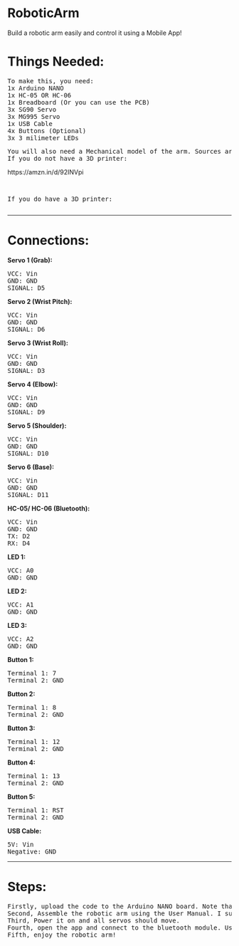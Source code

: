 # RoboticArm

Build a robotic arm easily and control it using a Mobile App!

# Things Needed:

<pre>To make this, you need:
1x Arduino NANO
1x HC-05 OR HC-06
1x Breadboard (Or you can use the PCB)
3x SG90 Servo
3x MG995 Servo
1x USB Cable
4x Buttons (Optional)
3x 3 milimeter LEDs
</pre>

<pre>You will also need a Mechanical model of the arm. Sources are attached below:
If you do not have a 3D printer:</pre> https://amzn.in/d/92INVpi <pre>
If you do have a 3D printer: 
</pre>
__________________________________________________________________________________________

# Connections:

**Servo 1 (Grab):**
<pre>VCC: Vin
GND: GND
SIGNAL: D5
</pre>


**Servo 2 (Wrist Pitch):**
<pre>VCC: Vin
GND: GND
SIGNAL: D6
</pre>


**Servo 3 (Wrist Roll):**
<pre>VCC: Vin
GND: GND
SIGNAL: D3
</pre>


**Servo 4 (Elbow):**
<pre>VCC: Vin
GND: GND
SIGNAL: D9
</pre>


**Servo 5 (Shoulder):**
<pre>VCC: Vin
GND: GND
SIGNAL: D10
</pre>


**Servo 6 (Base):**
<pre>VCC: Vin
GND: GND
SIGNAL: D11
</pre>


**HC-05/ HC-06 (Bluetooth):**
<pre>VCC: Vin
GND: GND
TX: D2
RX: D4
</pre>

**LED 1:**
<pre>VCC: A0
GND: GND
</pre>

**LED 2:**
<pre>VCC: A1
GND: GND
</pre>

**LED 3:**
<pre>VCC: A2
GND: GND
</pre>

**Button 1:**
<pre>Terminal 1: 7
Terminal 2: GND
</pre>

**Button 2:**
<pre>Terminal 1: 8
Terminal 2: GND
</pre>

**Button 3:**
<pre>Terminal 1: 12
Terminal 2: GND
</pre>

**Button 4:**
<pre>Terminal 1: 13
Terminal 2: GND
</pre>

**Button 5:**
<pre>Terminal 1: RST
Terminal 2: GND
</pre>

**USB Cable:**
<pre>5V: Vin
Negative: GND
</pre>

__________________________________________________________

# Steps:

<pre>
Firstly, upload the code to the Arduino NANO board. Note that you have to connect extra power cable before you connect the arduino.
Second, Assemble the robotic arm using the User Manual. I suggest writing all Servos to 90 Debrees before assembling. You also may need to sand down the Servo horns. Using a rubber band in the shoulder servo will be quite helpful.
Third, Power it on and all servos should move.
Fourth, open the app and connect to the bluetooth module. Use the sliders to move and the 'Update Values' button to move Servos. The save positons and play movements buttons can be used for moving autonomously.
Fifth, enjoy the robotic arm!
</pre>

